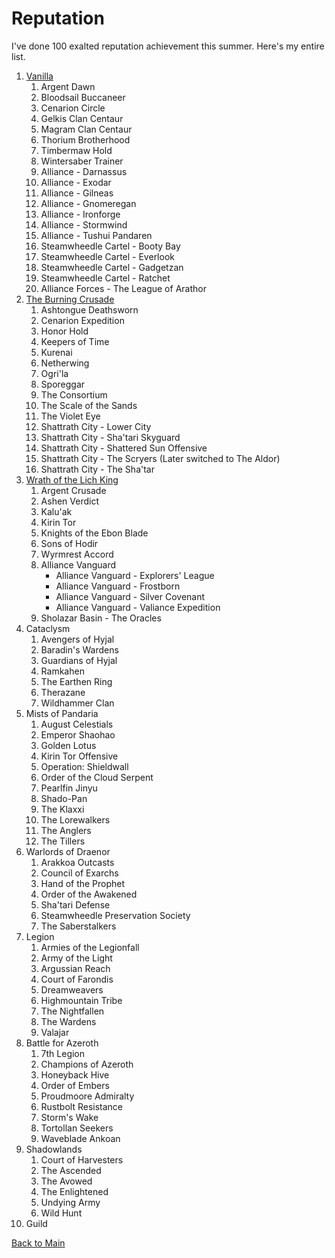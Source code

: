# Reputation

I've done 100 exalted reputation achievement this summer. Here's my entire list.

1.  [Vanilla](https://david-dhc.github.io/World-of-Warcraft/Reputation/Vanilla.html)
    1.  Argent Dawn
    2.  Bloodsail Buccaneer
    3.  Cenarion Circle
    4.  Gelkis Clan Centaur
    5.  Magram Clan Centaur
    6.  Thorium Brotherhood
    7.  Timbermaw Hold
    8.  Wintersaber Trainer
    9.  Alliance - Darnassus
    10.  Alliance - Exodar
    11.  Alliance - Gilneas
    12.  Alliance - Gnomeregan
    13.  Alliance - Ironforge
    14.  Alliance - Stormwind
    15.  Alliance - Tushui Pandaren
    16.  Steamwheedle Cartel - Booty Bay
    17.  Steamwheedle Cartel - Everlook
    18.  Steamwheedle Cartel - Gadgetzan
    19.  Steamwheedle Cartel - Ratchet
    20.  Alliance Forces - The League of Arathor
2.  [The Burning Crusade](https://david-dhc.github.io/World-of-Warcraft/Reputation/TBC.html)
    1.  Ashtongue Deathsworn
    2.  Cenarion Expedition
    3.  Honor Hold
    4.  Keepers of Time
    5.  Kurenai
    6.  Netherwing
    7.  Ogri'la
    8.  Sporeggar
    9.  The Consortium
    10.  The Scale of the Sands
    11.  The Violet Eye
    12.  Shattrath City - Lower City
    13.  Shattrath City - Sha'tari Skyguard
    14.  Shattrath City - Shattered Sun Offensive
    15.  Shattrath City - The Scryers (Later switched to The Aldor)
    16.  Shattrath City - The Sha'tar
3.  [Wrath of the Lich King](https://david-dhc.github.io/World-of-Warcraft/Reputation/WLK.html)
    1.  Argent Crusade
    2.  Ashen Verdict
    3.  Kalu'ak
    4.  Kirin Tor
    5.  Knights of the Ebon Blade
    6.  Sons of Hodir
    7.  Wyrmrest Accord
    8.  Alliance Vanguard
        -   Alliance Vanguard - Explorers' League
        -   Alliance Vanguard - Frostborn
        -   Alliance Vanguard - Silver Covenant
        -   Alliance Vanguard - Valiance Expedition
    9.  Sholazar Basin - The Oracles
4.  Cataclysm
    1.  Avengers of Hyjal
    2.  Baradin's Wardens
    3.  Guardians of Hyjal
    4.  Ramkahen
    5.  The Earthen Ring
    6.  Therazane
    7.  Wildhammer Clan
5.  Mists of Pandaria 
    1.  August Celestials
    2.  Emperor Shaohao
    3.  Golden Lotus
    4.  Kirin Tor Offensive
    5.  Operation: Shieldwall
    6.  Order of the Cloud Serpent
    7.  Pearlfin Jinyu
    8.  Shado-Pan
    9.  The Klaxxi
    10.  The Lorewalkers
    11.  The Anglers
    12.  The Tillers
6.  Warlords of Draenor
    1.  Arakkoa Outcasts
    2.  Council of Exarchs
    3.  Hand of the Prophet
    4.  Order of the Awakened
    5.  Sha'tari Defense
    6.  Steamwheedle Preservation Society
    7.  The Saberstalkers
7.  Legion
    1.  Armies of the Legionfall
    2.  Army of the Light
    3.  Argussian Reach
    4.  Court of Farondis
    5.  Dreamweavers
    6.  Highmountain Tribe
    7.  The Nightfallen
    8.  The Wardens
    9.  Valajar
8.  Battle for Azeroth
    1.  7th Legion
    2.  Champions of Azeroth
    3.  Honeyback Hive
    4.  Order of Embers
    5.  Proudmoore Admiralty
    6.  Rustbolt Resistance
    7.  Storm's Wake
    8.  Tortollan Seekers
    9.  Waveblade Ankoan
9.  Shadowlands 
    1.  Court of Harvesters
    2.  The Ascended
    3.  The Avowed
    4.  The Enlightened
    5.  Undying Army
    6.  Wild Hunt
10.  Guild

[Back to Main](https://david-dhc.github.io/World-of-Warcraft)
